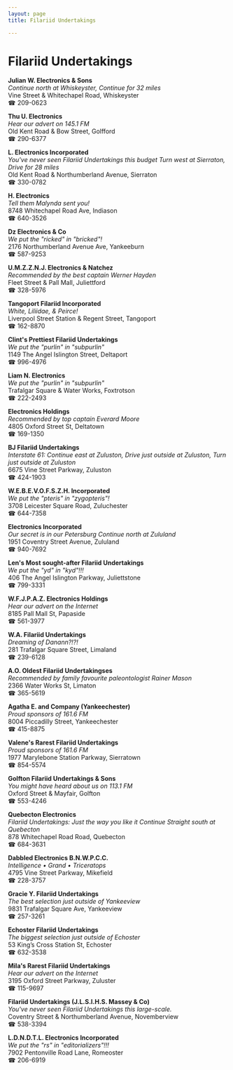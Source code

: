 ```yaml
---
layout: page 
title: Filariid Undertakings

---
```



# Filariid Undertakings


 **Julian W. Electronics & Sons**  
_Continue north at Whiskeyster, Continue for 32 miles_  
Vine Street & Whitechapel Road, Whiskeyster  
☎ 209-0623

**Thu U. Electronics**  
_Hear our advert on 145.1 FM_  
Old Kent Road & Bow Street, Golfford  
☎ 290-6377

**L. Electronics Incorporated**  
_You've never seen Filariid Undertakings this budget 
Turn west at Sierraton, Drive for 28 miles_  
Old Kent Road & Northumberland Avenue, Sierraton  
☎ 330-0782

**H. Electronics**  
_Tell them Malynda sent you!_  
8748 Whitechapel Road Ave, Indiason  
☎ 640-3526

**Dz Electronics & Co**  
_We put the "ricked" in "bricked"!_  
2176 Northumberland Avenue Ave, Yankeeburn  
☎ 587-9253

**U.M.Z.Z.N.J. Electronics & Natchez**  
_Recommended by the best captain Werner Hayden_  
Fleet Street & Pall Mall, Juliettford  
☎ 328-5976

**Tangoport Filariid Incorporated**  
_White, Liliidae, & Peirce!_  
Liverpool Street Station & Regent Street, Tangoport  
☎ 162-8870

**Clint's Prettiest Filariid Undertakings**  
_We put the "purlin" in "subpurlin"_  
1149 The Angel Islington Street, Deltaport  
☎ 996-4976

**Liam N. Electronics**  
_We put the "purlin" in "subpurlin"_  
Trafalgar Square & Water Works, Foxtrotson  
☎ 222-2493

**Electronics Holdings**  
_Recommended by top captain Everard Moore_  
4805 Oxford Street St, Deltatown  
☎ 169-1350

**BJ Filariid Undertakings**  
_Interstate 61: Continue east at Zuluston, Drive just outside at Zuluston, Turn just outside at Zuluston_  
6675 Vine Street Parkway, Zuluston  
☎ 424-1903

**W.E.B.E.V.O.F.S.Z.H. Incorporated**  
_We put the "pteris" in "zygopteris"!_  
3708 Leicester Square Road, Zuluchester  
☎ 644-7358

**Electronics Incorporated**  
_Our secret is in our Petersburg 
Continue north at Zululand_  
1951 Coventry Street Avenue, Zululand  
☎ 940-7692

**Len's Most sought-after Filariid Undertakings**  
_We put the "yd" in "kyd"!!!_  
406 The Angel Islington Parkway, Juliettstone  
☎ 799-3331

**W.F.J.P.A.Z. Electronics Holdings**  
_Hear our advert on the Internet_  
8185 Pall Mall St, Papaside  
☎ 561-3977

**W.A. Filariid Undertakings**  
_Dreaming of Danann?!?!_  
281 Trafalgar Square Street, Limaland  
☎ 239-6128

**A.O. Oldest Filariid Undertakingses**  
_Recommended by family favourite paleontologist Rainer Mason_  
2366 Water Works St, Limaton  
☎ 365-5619

**Agatha E. and Company (Yankeechester)**  
_Proud sponsors of 161.6 FM_  
8004 Piccadilly Street, Yankeechester  
☎ 415-8875

**Valene's Rarest Filariid Undertakings**  
_Proud sponsors of 161.6 FM_  
1977 Marylebone Station Parkway, Sierratown  
☎ 854-5574

**Golfton Filariid Undertakings & Sons**  
_You might have heard about us on 113.1 FM_  
Oxford Street & Mayfair, Golfton  
☎ 553-4246

**Quebecton Electronics**  
_Filariid Undertakings: Just the way you like it 
Continue Straight south at Quebecton_  
878 Whitechapel Road Road, Quebecton  
☎ 684-3631

**Dabbled Electronics B.N.W.P.C.C.**  
_Intelligence • Grand • Triceratops_  
4795 Vine Street Parkway, Mikefield  
☎ 228-3757

**Gracie Y. Filariid Undertakings**  
_The best selection just outside of Yankeeview_  
9831 Trafalgar Square Ave, Yankeeview  
☎ 257-3261

**Echoster Filariid Undertakings**  
_The biggest selection just outside of Echoster_  
53 King’s Cross Station St, Echoster  
☎ 632-3538

**Mila's Rarest Filariid Undertakings**  
_Hear our advert on the Internet_  
3195 Oxford Street Parkway, Zuluster  
☎ 115-9697

**Filariid Undertakings (J.L.S.I.H.S. Massey & Co)**  
_You've never seen Filariid Undertakings this large-scale._  
Coventry Street & Northumberland Avenue, Novemberview  
☎ 538-3394

**L.D.N.D.T.L. Electronics Incorporated**  
_We put the "rs" in "editorializers"!!!_  
7902 Pentonville Road Lane, Romeoster  
☎ 206-6919

